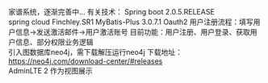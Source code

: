 家谱系统，逐渐完善中... 有关技术： Spring boot 2.0.5.RELEASE<br>
spring cloud Finchley.SR1 MyBatis-Plus 3.0.7.1 Oauth2 用户注册流程：填写用户信息->发送激活邮件->用户激活账号 目前功能：用户注册、用户登录、获取用户信息、部分权限业务逻辑<br>
引入图数据库neo4j，需下载解压运行neo4j 下载地址：https://neo4j.com/download-center/#releases <br>
AdminLTE 2 作为视图展示<br>
